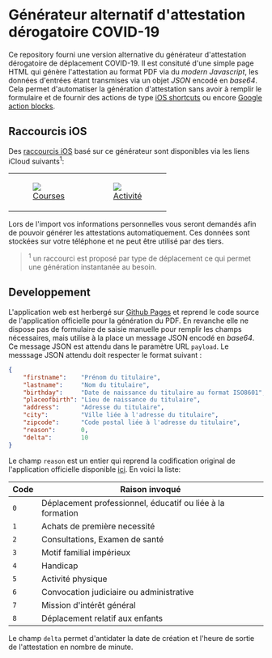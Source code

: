 # Générateur alternatif d'attestation dérogatoire COVID-19

Ce repository fourni une version alternative du générateur d'attestation
dérogatoire de déplacement COVID-19. Il est consituté d'une simple page HTML
qui génère l'attestation au format PDF via du _modern Javascript_, les données
d'entrées étant transmises via un objet _JSON_ encodé en _base64_. Cela permet
d'automatiser la génération d'attestation sans avoir à remplir le formulaire
et de fournir des actions de type
[iOS shortcuts](https://support.apple.com/fr-fr/guide/shortcuts/welcome/ios) ou
encore [Google action blocks](https://support.google.com/accessibility/android/answer/9711267?hl=en).

## Raccourcis iOS

Des [raccourcis iOS](https://support.apple.com/fr-fr/guide/shortcuts/welcome/ios)
basé sur ce générateur sont disponibles via les liens iCloud suivants<sup>1</sup>:

<table>
    <tr>
        <td>
            <a href="https://www.icloud.com/shortcuts/0d909e7f9d27405690f4aac4e0961c4d">
                <figure class="image">
                    <img src="https://raw.githubusercontent.com/Faylixe/covidcert/main/docs/images/shopping.png"><br>
                    <figcaption>Courses</figcaption>
                </figure>
            </a>
        </td>
        <td>
            <a href="https://www.icloud.com/shortcuts/c3a6909bc0ab4691b5a3d70c96451669">
                <figure class="image">
                    <img src="https://raw.githubusercontent.com/Faylixe/covidcert/main/docs/images/activity.png"><br>
                    <figcaption>Activité</figcaption>
                </figure>
            </a>
        </td>
    </tr>
</table>

Lors de l'import vos informations personnelles vous seront demandés afin de pouvoir
générer les attestations automatiquement. Ces données sont stockées sur votre téléphone
et ne peut être utilisé par des tiers.

> <sup>1</sup> un raccourci est proposé par type de déplacement ce qui permet une
génération instantanée au besoin.

## Developpement

L'application web est herbergé sur [Github Pages](https://pages.github.com)
et reprend le code source de l'application officielle pour la génération du
PDF. En revanche elle ne dispose pas de formulaire de saisie manuelle pour
remplir les champs nécessaires, mais utilise à la place un message JSON
encodé en _base64_. Ce message JSON est attendu dans le paramètre URL `payload`.
Le messsage JSON attendu doit respecter le format suivant :

```json
{
    "firstname":    "Prénom du titulaire",
    "lastname":     "Nom du titulaire",
    "birthday":     "Date de naissance du titulaire au format ISO8601",
    "placeofbirth": "Lieu de naissance du titulaire",
    "address":      "Adresse du titulaire",
    "city":         "Ville liée à l'adresse du titulaire",
    "zipcode":      "Code postal liée à l'adresse du titulaire",
    "reason":       0,
    "delta":        10
}
```

Le champ `reason` est un entier qui reprend la codification original de
l'application officielle disponible
[ici](https://github.com/LAB-MI/attestation-deplacement-derogatoire-q4-2020).
En voici la liste:

| Code | Raison invoqué |
| ---- | -------------- |
| `0`  | Déplacement professionnel, éducatif ou liée à la formation |
| `1`  | Achats de première necessité                               |
| `2`  | Consultations, Examen de santé                             |
| `3`  | Motif familial impérieux                                   |
| `4`  | Handicap                                                   |
| `5`  | Activité physique                                          |
| `6`  | Convocation judiciaire ou administrative                   |
| `7`  | Mission d'intérêt général                                  |
| `8`  | Déplacement relatif aux enfants                            |

Le champ `delta` permet d'antidater la date de création et l'heure de sortie de
l'attestation en nombre de minute.